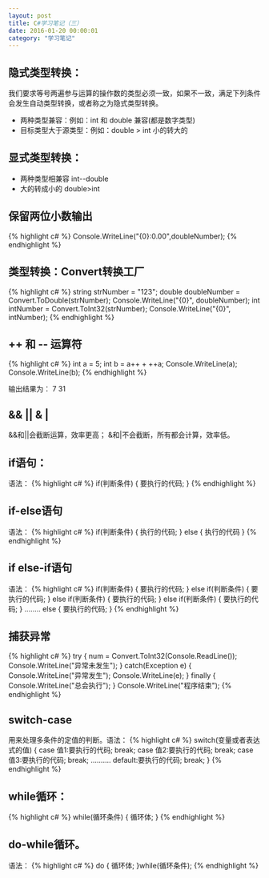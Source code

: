 ```yaml
---
layout: post
title: C#学习笔记（三）
date: 2016-01-20 00:00:01
category: "学习笔记"
---
```


## 隐式类型转换：
我们要求等号两遍参与运算的操作数的类型必须一致，如果不一致，满足下列条件会发生自动类型转换，或者称之为隐式类型转换。
* 两种类型兼容：例如：int 和 double 兼容(都是数字类型)
* 目标类型大于源类型：例如：double > int   小的转大的

## 显式类型转换：
* 两种类型相兼容  int--double
* 大的转成小的  double>int

## 保留两位小数输出
{% highlight c# %}
Console.WriteLine("{0}:0.00",doubleNumber);
{% endhighlight %}

## 类型转换：Convert转换工厂
{% highlight c# %}
string strNumber = "123";
double doubleNumber = Convert.ToDouble(strNumber);
Console.WriteLine("{0}", doubleNumber);
int intNumber = Convert.ToInt32(strNumber);
Console.WriteLine("{0}", intNumber);
{% endhighlight %}

## ++ 和 -- 运算符
{% highlight c# %}
int a = 5;
int b = a++ + ++a;
Console.WriteLine(a);
Console.WriteLine(b);
{% endhighlight %}

输出结果为：
7
31

## && || & |
&&和||会截断运算，效率更高；
&和|不会截断，所有都会计算，效率低。

## if语句：
语法：
{% highlight c# %}
if(判断条件)
{
	要执行的代码;
}
{% endhighlight %}


## if-else语句
语法：
{% highlight c# %}
if(判断条件)
{
	执行的代码;
}
else
{
	执行的代码
}
{% endhighlight %}

## if else-if语句
语法：
{% highlight c# %}
if(判断条件)
{
	要执行的代码;
}
else if(判断条件)
{
	要执行的代码;
}
else if(判断条件)
{
	要执行的代码;
}
else if(判断条件)
{
	要执行的代码;
}
........
else
{
	要执行的代码;
}
{% endhighlight %}


## 捕获异常
{% highlight c# %}
try
{
	num = Convert.ToInt32(Console.ReadLine());
	Console.WriteLine("异常未发生");
}
catch(Exception e)
{
	Console.WriteLine("异常发生");
	Console.WriteLine(e);
}
finally
{
	Console.WriteLine("总会执行");
}
Console.WriteLine("程序结束");
{% endhighlight %}

## switch-case
用来处理多条件的定值的判断。语法：
{% highlight c# %}
switch(变量或者表达式的值)
{
	case 值1:要执行的代码;
	break;
	case 值2:要执行的代码;
	break;
	case 值3:要执行的代码;
	break;
	..........
	default:要执行的代码;
	break;
}
{% endhighlight %}

## while循环：
{% highlight c# %}
while(循环条件)
{
	循环体;
}
{% endhighlight %}

## do-while循环。
语法：
{% highlight c# %}
do
{
	循环体;
}while(循环条件);
{% endhighlight %}





